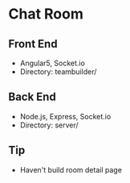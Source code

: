 # Chat Room
## Front End 
- Angular5, Socket.io
- Directory: teambuilder/

## Back End
- Node.js, Express, Socket.io
- Directory: server/

## Tip
- Haven't build room detail page
